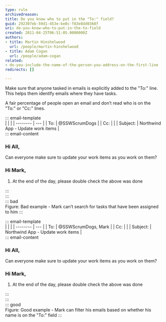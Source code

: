 ```yaml
---
type: rule
archivedreason: 
title: Do you know who to put in the "To:" field?
guid: 292307eb-59d1-453e-be8c-f83e8dd0368f
uri: do-you-know-who-to-put-in-the-to-field
created: 2011-04-25T06:51:05.0000000Z
authors:
- title: Martin Hinshelwood
  url: /people/martin-hinshelwood
- title: Adam Cogan
  url: /people/adam-cogan
related: 
- do-you-include-the-name-of-the-person-you-address-on-the-first-line
redirects: []

---
```


Make sure that anyone tasked in emails is explicitly added to the "To:" line. This helps them identify emails where they have tasks.

A fair percentage of people open an email and don’t read who is on the "To:" or "Cc:" lines.

<!--endintro-->

::: email-template  
|          |     |
| -------- | --- |
| To:      | @SSWScrumDogs |
| Cc:      |   |
| Subject: | Northwind App - Update work items |  
::: email-content  

### Hi All,  
Can everyone make sure to update your work items as you work on them?

### Hi Mark,  
1. At the end of the day, please double check the above was done

:::  
:::  
::: bad  
Figure: Bad example - Mark can’t search for tasks that have been assigned to him
:::

::: email-template  
|          |     |
| -------- | --- |
| To:      | @SSWScrumDogs, Mark |
| Cc:      |   |
| Subject: | Northwind App - Update work items |  
::: email-content  

### Hi All,  
Can everyone make sure to update your work items as you work on them?

### Hi Mark,  
1. At the end of the day, please double check the above was done    

:::  
:::  
::: good  
Figure: Good example - Mark can filter his emails based on whether his name is on the "To:" field 
:::
